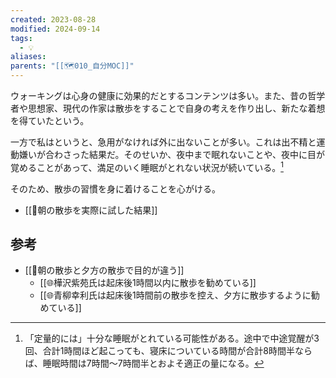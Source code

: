 ```yaml
---
created: 2023-08-28
modified: 2024-09-14
tags:
  - 💡
aliases: 
parents: "[[🗺️010_自分MOC]]"
---
```

ウォーキングは心身の健康に効果的だとするコンテンツは多い。また、昔の哲学者や思想家、現代の作家は散歩をすることで自身の考えを作り出し、新たな着想を得ていたという。

一方で私はというと、急用がなければ外に出ないことが多い。これは出不精と運動嫌いが合わさった結果だ。そのせいか、夜中まで眠れないことや、夜中に目が覚めることがあって、満足のいく睡眠がとれない状況が続いている。[^teiryou]

そのため、散歩の習慣を身に着けることを心がける。

[^teiryou]: 「定量的には」十分な睡眠がとれている可能性がある。途中で中途覚醒が3回、合計1時間ほど起こっても、寝床についている時間が合計8時間半ならば、睡眠時間は7時間～7時間半とおよそ適正の量になる。

- [[💭朝の散歩を実際に試した結果]]

## 参考
- [[💭朝の散歩と夕方の散歩で目的が違う]]
	- [[🌐樺沢紫苑氏は起床後1時間以内に散歩を勧めている]]
	- [[🌐青柳幸利氏は起床後1時間前の散歩を控え、夕方に散歩するように勧めている]] 